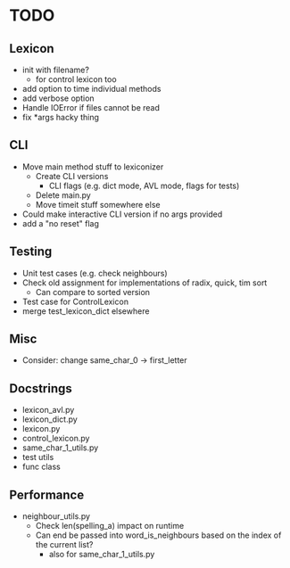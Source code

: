 # TODO

## Lexicon
- init with filename?
    - for control lexicon too
- add option to time individual methods
- add verbose option
- Handle IOError if files cannot be read
- fix *args hacky thing

## CLI
- Move main method stuff to lexiconizer
    - Create CLI versions
        - CLI flags (e.g. dict mode, AVL mode, flags for tests)
    - Delete main.py
    - Move timeit stuff somewhere else
- Could make interactive CLI version if no args provided
- add a "no reset" flag

## Testing
- Unit test cases (e.g. check neighbours)
- Check old assignment for implementations of radix, quick, tim sort
    - Can compare to sorted version
- Test case for ControlLexicon
- merge test_lexicon_dict elsewhere

## Misc
- Consider: change same_char_0 -> first_letter

## Docstrings
- lexicon_avl.py
- lexicon_dict.py
- lexicon.py
- control_lexicon.py
- same_char_1_utils.py
- test utils
- func class

## Performance
- neighbour_utils.py
    - Check len(spelling_a) impact on runtime
    - Can end be passed into word_is_neighbours based on the index of the current list?
        - also for same_char_1_utils.py